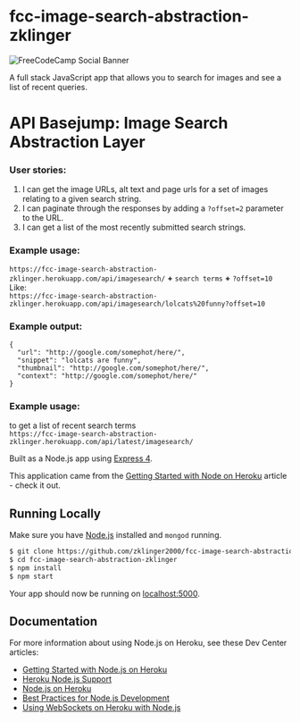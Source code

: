 # fcc-image-search-abstraction-zklinger

![FreeCodeCamp Social Banner](https://s3.amazonaws.com/freecodecamp/wide-social-banner.png)

A full stack JavaScript app that allows you to search for images and see a list of recent queries.

# API Basejump: Image Search Abstraction Layer
### User stories:
1. I can get the image URLs, alt text and page urls for a set of images relating to a given search string.  
1. I can paginate through the responses by adding a `?offset=2` parameter to the URL.
1. I can get a list of the most recently submitted search strings.  

### Example usage:
`https://fcc-image-search-abstraction-zklinger.herokuapp.com/api/imagesearch/` **+** `search terms` **+** `?offset=10`  
Like:  
`https://fcc-image-search-abstraction-zklinger.herokuapp.com/api/imagesearch/lolcats%20funny?offset=10`

### Example output:
```
{
  "url": "http://google.com/somephot/here/",
  "snippet": "lolcats are funny",
  "thumbnail": "http://google.com/somephot/here/",
  "context": "http://google.com/somephot/here/"
}
```
### Example usage:
to get a list of recent search terms  
`https://fcc-image-search-abstraction-zklinger.herokuapp.com/api/latest/imagesearch/`

Built as a Node.js app using [Express 4](http://expressjs.com/).

This application came from the [Getting Started with Node on Heroku](https://devcenter.heroku.com/articles/getting-started-with-nodejs) article - check it out.

## Running Locally

Make sure you have [Node.js](http://nodejs.org/) installed and `mongod` running.

```sh
$ git clone https://github.com/zklinger2000/fcc-image-search-abstraction-zklinger.git
$ cd fcc-image-search-abstraction-zklinger
$ npm install
$ npm start
```

Your app should now be running on [localhost:5000](http://localhost:5000/).

## Documentation

For more information about using Node.js on Heroku, see these Dev Center articles:

- [Getting Started with Node.js on Heroku](https://devcenter.heroku.com/articles/getting-started-with-nodejs)
- [Heroku Node.js Support](https://devcenter.heroku.com/articles/nodejs-support)
- [Node.js on Heroku](https://devcenter.heroku.com/categories/nodejs)
- [Best Practices for Node.js Development](https://devcenter.heroku.com/articles/node-best-practices)
- [Using WebSockets on Heroku with Node.js](https://devcenter.heroku.com/articles/node-websockets)
